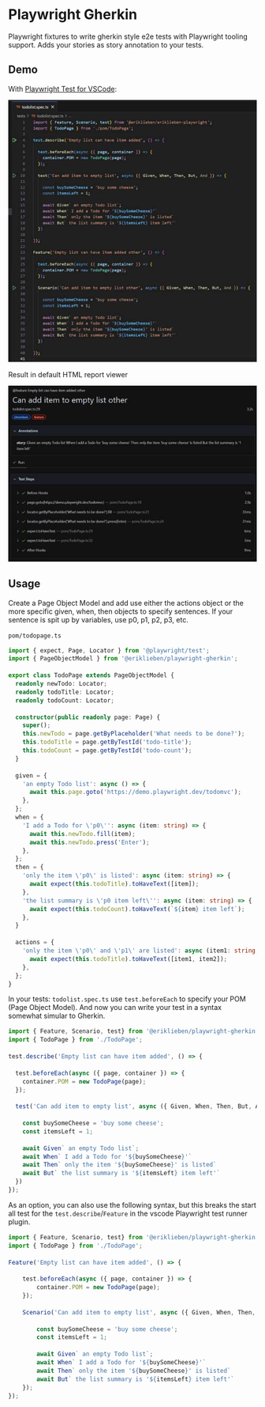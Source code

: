 # Playwright Gherkin
Playwright fixtures to write gherkin style e2e tests with Playwright tooling support.
Adds your stories as story annotation to your tests.

## Demo
With [Playwright Test for VSCode](https://marketplace.visualstudio.com/items?itemName=ms-playwright.playwright):

![VSCode screenshot of test file](./img/demo.jpg)

Result in default HTML report viewer

![Report with story annotation](./img/report.jpg)

## Usage
Create a Page Object Model and add use either the actions object or the more specific given, when, then objects to specify sentences. If your sentence is spit up by variables, use p0, p1, p2, p3, etc.

`pom/todopage.ts`
```typescript
import { expect, Page, Locator } from '@playwright/test';
import { PageObjectModel } from '@eriklieben/playwright-gherkin';

export class TodoPage extends PageObjectModel {
  readonly newTodo: Locator;
  readonly todoTitle: Locator;
  readonly todoCount: Locator;

  constructor(public readonly page: Page) {
    super();
    this.newTodo = page.getByPlaceholder('What needs to be done?');
    this.todoTitle = page.getByTestId('todo-title');
    this.todoCount = page.getByTestId('todo-count');
  }

  given = {
    'an empty Todo list': async () => {
      await this.page.goto('https://demo.playwright.dev/todomvc');
    },
  };
  when = {
    'I add a Todo for \'p0\'': async (item: string) => {
      await this.newTodo.fill(item);
      await this.newTodo.press('Enter');
    },
  };
  then = {
    'only the item \'p0\' is listed': async (item: string) => {
      await expect(this.todoTitle).toHaveText([item]);
    },
    'the list summary is \'p0 item left\'': async (item: string) => {
      await expect(this.todoCount).toHaveText(`${item} item left`);
    },
  }

  actions = {
    'only the item \'p0\' and \'p1\' are listed': async (item1: string, item2: string) => {
      await expect(this.todoTitle).toHaveText([item1, item2]);
    },
  };
}
```

In your tests: `todolist.spec.ts` use `test.beforeEach` to specify your POM (Page Object Model).
And now you can write your test in a syntax somewhat simular to Gherkin.

```typescript
import { Feature, Scenario, test} from '@eriklieben/playwright-gherkin';
import { TodoPage } from './TodoPage';

test.describe('Empty list can have item added', () => {

  test.beforeEach(async ({ page, container }) => {
    container.POM = new TodoPage(page);
  });

  test('Can add item to empty list', async ({ Given, When, Then, But, And }) => {

    const buySomeCheese = 'buy some cheese';
    const itemsLeft = 1;

    await Given` an empty Todo list`;
    await When` I add a Todo for '${buySomeCheese}'`
    await Then` only the item '${buySomeCheese}' is listed`
    await But` the list summary is '${itemsLeft} item left'`
  })
});
```

As an option, you can also use the following syntax, but this breaks the start all test for the `test.describe`/`Feature` in the vscode Playwright test runner plugin.

```typescript
import { Feature, Scenario, test} from '@eriklieben/playwright-gherkin';
import { TodoPage } from './TodoPage';

Feature('Empty list can have item added', () => {

    test.beforeEach(async ({ page, container }) => {
        container.POM = new TodoPage(page);
    });

    Scenario('Can add item to empty list', async ({ Given, When, Then, But, And }) => {

        const buySomeCheese = 'buy some cheese';
        const itemsLeft = 1;

        await Given` an empty Todo list`;
        await When` I add a Todo for '${buySomeCheese}'`
        await Then` only the item '${buySomeCheese}' is listed`
        await But` the list summary is '${itemsLeft} item left'`
    });
});
```
